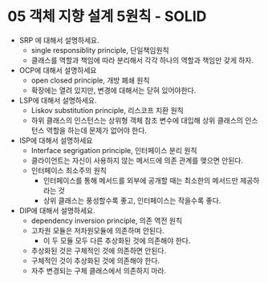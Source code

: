 # 05 객체 지향 설계 5원칙 - SOLID

- SRP 에 대해서 설명하세요.
    - single responsiblity principle, 단일책임원칙
    - 클래스를 역할과 책임에 따라 분리해서 각각 하나의 역할과 책임만 갖게 하자.
- OCP에 대해서 설명하세요
    - open closed principle, 개방 폐쇄 원칙
    - 확장에는 열려 있지만, 변경에 대해서는 닫혀 있어야한다.
- LSP에 대해서 설명하세요.
    - Liskov substitution principle, 리스코프 치환 원칙
    - 하위 클래스의 인스턴스는 상위형 객체 참조 변수에 대입해 상위 클래스의 인스턴스 역할을 하는데 문제가 없어야 한다.
- ISP에 대해서 설명하세요
    - Interface segrigation principle, 인터페이스 분리 원칙
    - 클라이언트는 자신이 사용하지 않는 메서드에 의존 관계를 맺으면 안된다.
    - 인터페이스 최소주의 원칙
        - 인터페이스를 통해 메서드를 외부에 공개할 때는 최소한의 메서드만 제공하라는 것
        - 상위 클래스는 풍성할수록 좋고, 인터페이스는 작을수록 좋다.
- DIP에 대해서 설명하세요.
    - dependency inversion principle, 의존 역전 원칙
    - 고차원 모듈은 저차원모듈에 의존하며 안된다.
        - 이 두 모듈 모두 다른 추상화된 것에 의존해야 한다.
    - 추상화된 것은 구체적인 것에 의존하면 안된다.
    - 구체적인 것이 추상화된 것에 의존해야 한다.
    - 자주 변경되는 구체 클래스에서 의존하지 마라.